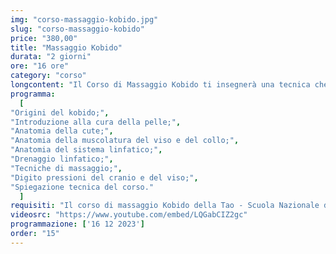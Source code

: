 ```yaml
---
img: "corso-massaggio-kobido.jpg"
slug: "corso-massaggio-kobido"
price: "380,00"
title: "Massaggio Kobido"
durata: "2 giorni"
ore: "16 ore"
category: "corso"
longcontent: "Il Corso di Massaggio Kobido ti insegnerà una tecnica che agisce in profondità sui muscoli del viso, del collo, del dècolletè e della testa, con effetti liftanti e rilassanti. Il massaggio kobido è una tecnica antica che proviene dal Giappone, dove era riservata alla famiglia imperiale. Il massaggio kobido consiste in una sequenza di movimenti armonici e variati, che combinano frizioni, pressioni, vibrazioni e tocchi superficiali e profondi. Il massaggio kobido stimola i punti dei meridiani, i decorsi linfatici, i muscoli facciali e cervicali, eliminando le tensioni provocate da contratture, cattive posture, stress mandibolare e digrignamento dei denti. Il massaggio kobido ha un effetto immediato sul viso dei riceventi: si nota subito una maggiore luminosità, tonicità ed elasticità della pelle, una riduzione delle rughe e delle borse sotto gli occhi, un aspetto più giovane e rilassato. Nel corso imparerai la teoria e la pratica del massaggio kobido, studierai le origini e i principi della tecnica, approfondirai le tecniche di movimento e di digitopressione con le mani. Il corso ti renderà in grado di praticare un massaggio kobido efficace e sicuro, ottenendo un’azione ringiovanente e armonizzante sul viso dei riceventi"
programma:
  [
"Origini del kobido;",
"Introduzione alla cura della pelle;",
"Anatomia della cute;",
"Anatomia della muscolatura del viso e del collo;",
"Anatomia del sistema linfatico;",
"Drenaggio linfatico;",
"Tecniche di massaggio;",
"Digito pressioni del cranio e del viso;",
"Spiegazione tecnica del corso."
  ]
requisiti: "Il corso di massaggio Kobido della Tao - Scuola Nazionale di Massaggio è aperto a chi ha già un’esperienza di base precedente, soprattutto una conoscenza delle tecniche del massaggio base classico svedese, quali sfioramento, frizioni, impastamenti, vibrazioni e percussioni, in tutte le loro varianti. É consigliabile avere anche una conoscenza del trattamento di Linfodrenaggio Vodder."
videosrc: "https://www.youtube.com/embed/LQGabCIZ2gc"
programmazione: ['16 12 2023']   
order: "15" 
---
```

